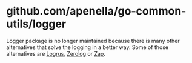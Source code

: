# github.com/apenella/go-common-utils/logger

Logger package is no longer maintained because there is many other alternatives that solve the logging in a better way. Some of those alternatives are [Logrus][logrus], [Zerolog][zerolog] or [Zap][zap].

[zerolog]: https://github.com/rs/zerolog
[zap]: https://github.com/uber-go/zap
[logrus]: https://github.com/sirupsen/logrus
